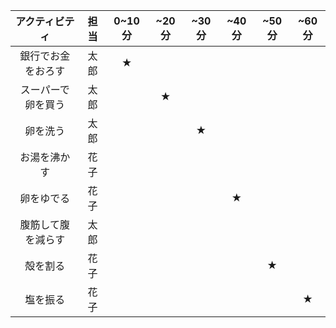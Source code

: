 |アクティビティ|担当|0~10分|~20分|~30分|~40分|~50分|~60分|
|:-----------:|:----:|:---:|:---:|:---:|:---:|:---:|:---:|
|銀行でお金をおろす|太郎| ★| | | | | |
|スーパーで卵を買う|太郎| |★ | | | | |
|卵を洗う|太郎| | |★ | | | |
|お湯を沸かす|花子| | | | | | |
|卵をゆでる|花子| | | | ★| | |
|腹筋して腹を減らす|太郎| | | | | | |
|殻を割る|花子| | | | | ★| | |
|塩を振る|花子| | | | | | ★|